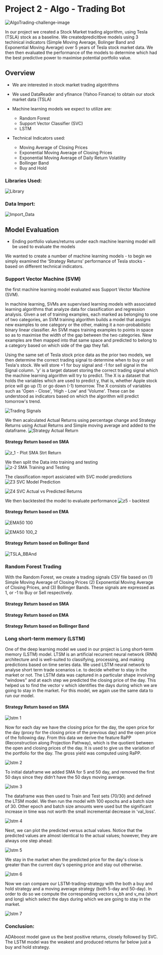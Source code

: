 # Project 2 - Algo - Trading Bot

![AlgoTrading-challenge-image](https://user-images.githubusercontent.com/85688247/178852925-0a297d62-e9f3-426a-b95c-4a4be1cf1905.png)


In our project we created a Stock Market trading algorithm, using Tesla (TSLA) stock as a baseline. We createdpredicitbve models using 3 techinical indicators (Simple Moving Average, Bolinger Band and Exponential Moving Average) over 5 years of Tesla stock market data. We then then evaluated the performance of the models to determine which had the best predictive power to maximise potential portfolio value. 


## Overview

* We are interested in stock market trading algotrithms

* We used DataReader and yfinance (Yahoo Finance) to obtain our stock market data (TSLA)

* Machine learning models we expect to utilize are:

    * Random Forest
    * Support Vector Classifier (SVC)
    * LSTM

* Technical Indicators used:

    * Moving Average of Closing Prices
    * Exponential Moving Average of Closing Prices
    * Exponential Moving Average of Daily Return Volatility
    * Bollinger Band
    * Buy and Hold


### Libraries Used:
![Library](https://user-images.githubusercontent.com/85688247/178892027-4e999ab8-ecd6-4400-b3d3-454b52b73383.png)


### Data Import:
![Import_Data](https://user-images.githubusercontent.com/85688247/178892633-2df7840a-1370-4abd-9704-45dad4ca18e1.png)


## Model Evaluation
* Ending portfolio values/returns under each machine learning model will be used to evaluate the models

We wanted to create a number of machine learning models - to begin we simply examined the ‘Strategy Returns’ performance of Tesla stocks - based on different technical indicators. 


### Support Vector Machine (SVM)

the first machine learning model evaluated was Support Vector Machine (SVM).  

In machine learning, SVMs are supervised learning models with associated learning algorithms that analyze data for classification and regression analysis.  Given a set of training examples, each marked as belonging to one of two categories, an SVM training algorithm builds a model that assigns new examples to one category or the other, making it a non-probabilistic binary linear classifier.  An SVM maps training examples to points in space so as to maximise the width of the gap between the two categories.  New examples are then mapped into that same space and predicted to belong to a category based on which side of the gap they fall.

Using the same set of Tesla stock price data as the prior two models, we then determine the correct trading signal to determine when to buy or sell Tesla's stock.  We will store +1 for buy signal and -1 for sell signal in the Signal column. 'y' is a target dataset storing the correct trading signal which the machine learning algorithm will try to predict.  The X is a dataset that holds the variables which are used to predict y, that is, whether Apple stock price will go up (1) or go down (-1) tomorrow. The X consists of variables such as 'Open - Close', 'High - Low' and 'Volume'. These can be understood as indicators based on which the algorithm will predict tomorrow's trend.


![Trading Signals](https://user-images.githubusercontent.com/85688247/178893910-4838b582-9c57-4512-b69f-b38f6983e597.png)


We then acalculated Actual Returns using percentage change and Strategy Returns using Actual Returns and Simple moving average and added to the dataframe. 
![Strategy   Actual Return ](https://user-images.githubusercontent.com/85688247/178894384-37b62a82-21af-4b11-bc98-de9f3db6594a.png)


#### Strategy Return based on SMA
![z_1 - Plot SMA Strt Return](https://user-images.githubusercontent.com/85688247/178895108-104d1d08-a07a-4375-8daa-a2d98e628a5b.png)


We then split the Data into training and testing
![z-2 SMA Training and Testing](https://user-images.githubusercontent.com/85688247/178898528-7c21e1d2-1a92-40c4-b69b-7b05d90c4d3f.png)

The classification report assiciated with SVC model predictions
![Z3 SVC Model Prediction](https://user-images.githubusercontent.com/85688247/178899176-7f635791-161f-43f0-8d46-fb0d6f73df04.png)

![Z4 SVC Actual vs Predicted Returns ](https://user-images.githubusercontent.com/85688247/178899470-656e0027-c800-4e4f-b032-b32b15d8e6b7.png)

We then backtested the model to evaluate performance
![z5 - backtest](https://user-images.githubusercontent.com/85688247/178899643-1063b1f9-ed0e-4d04-abba-b07776605a82.png)

#### Strategy Return based on EMA
![EMA50 100](https://user-images.githubusercontent.com/85688247/178901807-4177fff0-46b8-4d9b-ae48-b7b68a7cfa6b.png)

![EMA50 100_2](https://user-images.githubusercontent.com/85688247/178901977-3160bee5-50c6-4031-a75a-3f7db7cb1416.png)

#### Strategy Return based on Bollinger Band
![TSLA_BBAnd](https://user-images.githubusercontent.com/85688247/178901252-b3f6a050-11ef-4382-91b5-d651bf31b95e.png)


### Random Forest Trading
With the Random Forest, we create a trading signals CSV file based on (1) Simple Moving Average of Closing Prices (2) Exponential Moving Average of Closing Prices, and (3) Bollinger Bands. These signals are expressed as 1, or -1 to Buy or Sell respectively.

#### Strategy Return based on SMA

#### Strategy Return based on EMA

#### Strategy Return based on Bollinger Band


### Long short-term memory (LSTM)

One of the deep learning model we used in our project is Long short-term memory (LSTM) model. LTSM is an artificial recurrent neural network (RNN) architecture and is well-suited to classifying, processing, and making predictions based on time series data. We used LSTM neural network to analyse short term trade scenarios i.e. to decide whether to stay in the market or not. The LSTM data was captured in a particular shape involving "windows" and at each step we predicted the closing price of the day.  This helped us to find the vector v which identifies the days during which we are going to stay in the market. For this model, we again use the same data to run our model. 

#### Strategy Return based on SMA

![lstm 1](https://user-images.githubusercontent.com/85688247/178902377-338fcb81-7b81-4f5c-b72b-54b0c5c9f065.png)

Now for each day we have the closing price for the day, the open price for the day (proxy for the closing price of the previous day) and the open price of the following day. From this data we derive the feature RaPP (Reconstruction along Projection Pathway), which is the quotient between the open and closing prices of the day. It is used to give us the variation of the portfolio for the day. The gross yield was computed using RaPP.

![lstm 2](https://user-images.githubusercontent.com/85688247/178902574-03b8216a-a6cd-40c7-8fe8-ea344d27ebe0.png)

To initial dataframe we added SMA for 5 and 50 day, and removed the first 50 days since they didn’t have the 50 days moving average.  

![lstm 3](https://user-images.githubusercontent.com/85688247/178902869-578e3fe3-7bc3-4a4b-9914-4748164cf578.png)

The dataframe was then used to Train and Test sets (70/30) and defined the LTSM model. We then run the model with 100 epochs and a batch size of 30. Other epoch and batch size amounts were used but the significant increase in time was not worth the small incremental decrease in 'val_loss'.

![lstm 4](https://user-images.githubusercontent.com/85688247/178903067-c3d15cb7-d80a-40d4-967d-0593d342440b.png)

Next, we can plot the predicted versus actual values. Notice that the predicted values are almost identical to the actual values; however, they are always one step ahead:

![lstm 5](https://user-images.githubusercontent.com/85688247/178903178-ba660522-f1fe-4e14-b087-943384caa343.png)

We stay in the market when the predicted price for the day's close is greater than the current day's opening price and stay out otherwise. 

![lstm 6](https://user-images.githubusercontent.com/85688247/178903292-bf5c6031-1460-4ff2-9420-5266251c70c1.png)

Now we can compare our LSTM-trading-strategy with the both a buy and hold strategy and a moving average strategy (both 5-day and 50-day). In order to do so we compute the corresponding vectors v_bh and v_ma (short and long) which select the days during which we are going to stay in the market.

![lstm 7](https://user-images.githubusercontent.com/85688247/178903401-8bbe49a2-f695-41c2-9004-e4fa736278f1.png)


### Conclusion:

ADAboost model gave us the best positive returns, closely followed by SVC. The LSTM model was the weakest and produced returns far below just a buy and hold strategy.